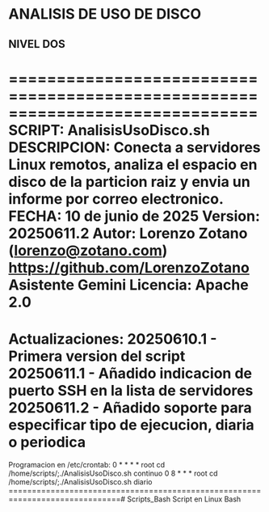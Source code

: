 # ANALISIS DE USO DE DISCO
## NIVEL DOS
==============================================================================
SCRIPT: AnalisisUsoDisco.sh
DESCRIPCION: Conecta a servidores Linux remotos, analiza el espacio en disco
             de la particion raiz y envia un informe por correo electronico.
FECHA: 10 de junio de 2025
Version: 20250611.2
Autor: Lorenzo Zotano (lorenzo@zotano.com) 
https://github.com/LorenzoZotano
Asistente Gemini
Licencia: Apache 2.0
==============================================================================
Actualizaciones:
20250610.1 - Primera version del script
20250611.1 - Añadido indicacion de puerto SSH en la lista de servidores
20250611.2 - Añadido soporte para especificar tipo de ejecucion, diaria o 
             periodica
==============================================================================
Programacion en /etc/crontab:
0 *     * * *   root    cd /home/scripts/;./AnalisisUsoDisco.sh continuo
0 8     * * *   root    cd /home/scripts/;./AnalisisUsoDisco.sh diario
==============================================================================# Scripts_Bash
Script en Linux Bash

